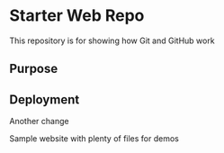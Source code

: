 # Starter Web Repo

This repository is for showing how Git and GitHub work

## Purpose

## Deployment

Another change

Sample website with plenty of files for demos